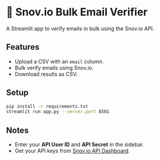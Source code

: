# 📧 Snov.io Bulk Email Verifier

A Streamlit app to verify emails in bulk using the Snov.io API.

## Features
- Upload a CSV with an `email` column.
- Bulk verify emails using Snov.io.
- Download results as CSV.

## Setup

```bash
pip install -r requirements.txt
streamlit run app.py --server.port 8501
```

## Notes
- Enter your **API User ID** and **API Secret** in the sidebar.
- Get your API keys from [Snov.io API Dashboard](https://app.snov.io/settings#api).
